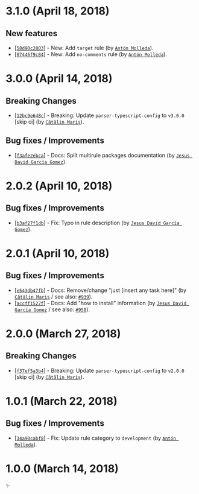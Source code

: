 # 3.1.0 (April 18, 2018)

## New features

* [[`58d90c2803`](https://github.com/sonarwhal/sonarwhal/commit/58d90c2803d2d80a4de723a370b88a36f5259eb2)] - New: Add `target` rule (by [`Antón Molleda`](https://github.com/molant)).
* [[`07446f9c84`](https://github.com/sonarwhal/sonarwhal/commit/07446f9c847595f39b95801ca2dae13fa8b3b0de)] - New: Add `no-comments` rule (by [`Antón Molleda`](https://github.com/molant)).


# 3.0.0 (April 14, 2018)

## Breaking Changes

* [[`12bc9e648c`](https://github.com/sonarwhal/sonarwhal/commit/12bc9e648c16b881c631f78a50a386870fd7d636)] - Breaking: Update `parser-typescript-config` to `v3.0.0` [skip ci] (by [`Cătălin Mariș`](https://github.com/alrra)).

## Bug fixes / Improvements

* [[`f3afe2ebca`](https://github.com/sonarwhal/sonarwhal/commit/f3afe2ebca3226d4f8d73d0ba78881a3753ad521)] - Docs: Split multirule packages documentation (by [`Jesus David García Gomez`](https://github.com/sarvaje)).


# 2.0.2 (April 10, 2018)

## Bug fixes / Improvements

* [[`b3af27f1db`](https://github.com/sonarwhal/sonarwhal/commit/b3af27f1db7fdc4286fcfd532b88e522ee95eeec)] - Fix: Typo in rule description (by [`Jesus David García Gomez`](https://github.com/sarvaje)).


# 2.0.1 (April 10, 2018)

## Bug fixes / Improvements

* [[`e543db47fb`](https://github.com/sonarwhal/sonarwhal/commit/e543db47fbfcf857fb3d7000d9334c4e64ebeb12)] - Docs: Remove/change "just [insert any task here]" (by [`Cătălin Mariș`](https://github.com/alrra) / see also: [`#939`](https://github.com/sonarwhal/sonarwhal/issues/939)).
* [[`accff1527f`](https://github.com/sonarwhal/sonarwhal/commit/accff1527f07e4cb932cb79bf90ceadacbef0620)] - Docs: Add "how to install" information (by [`Jesus David García Gomez`](https://github.com/sarvaje) / see also: [`#958`](https://github.com/sonarwhal/sonarwhal/issues/958)).


# 2.0.0 (March 27, 2018)

## Breaking Changes

* [[`f37ef5a3b4`](https://github.com/sonarwhal/sonarwhal/commit/f37ef5a3b4c3cc11bfc14fabe5c970be62f753e4)] - Breaking: Update `parser-typescript-config` to `v2.0.0` [skip ci] (by [`Cătălin Mariș`](https://github.com/alrra)).


# 1.0.1 (March 22, 2018)

## Bug fixes / Improvements

* [[`34a90cabf8`](https://github.com/sonarwhal/sonarwhal/commit/34a90cabf8d07a5c1d1a08ef315acedb68f437f6)] - Fix: Update rule category to `development` (by [`Antón Molleda`](https://github.com/molant)).


# 1.0.0 (March 14, 2018)

✨
